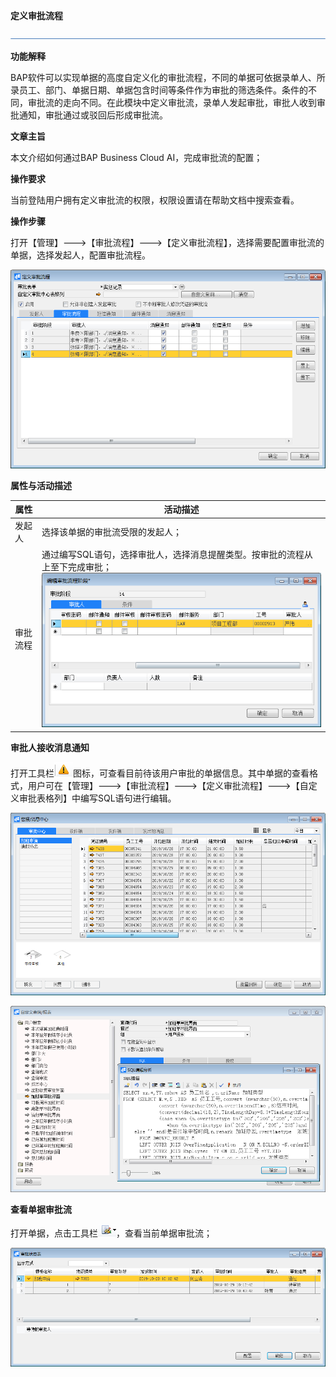 **定义审批流程**

![img](zsk_rlzy_dy/common/headLine.png) 

**功能解释**

BAP软件可以实现单据的高度自定义化的审批流程，不同的单据可依据录单人、所录员工、部门、单据日期、单据包含时间等条件作为审批的筛选条件。条件的不同，审批流的走向不同。在此模块中定义审批流，录单人发起审批，审批人收到审批通知，审批通过或驳回后形成审批流。

**文章主旨**

本文介绍如何通过BAP Business Cloud AI，完成审批流的配置；

**操作要求**

当前登陆用户拥有定义审批流的权限，权限设置请在帮助文档中搜索查看。

**操作步骤**

打开【管理】--->【审批流程】--->【定义审批流程】，选择需要配置审批流的单据，选择发起人，配置审批流程。

![img](zsk_rlzy_dy/11.1.png)

**属性与活动描述**

| **属性** | **活动描述**                                                 |
| -------- | ------------------------------------------------------------ |
| 发起人   | 选择该单据的审批流受限的发起人；                             |
| 审批流程 | 通过编写SQL语句，选择审批人，选择消息提醒类型。按审批的流程从上至下完成审批；![img](zsk_rlzy_dy/11.2.png) |

**审批人接收消息通知**

打开工具栏![img](zsk_rlzy_dy/11.3.png)图标，可查看目前待该用户审批的单据信息。其中单据的查看格式，用户可在【管理】--->【审批流程】--->【定义审批流程】--->【自定义审批表格列】中编写SQL语句进行编辑。

![img](zsk_rlzy_dy/11.4.png)

![img](zsk_rlzy_dy/11.5.png)

 

**查看单据审批流**

打开单据，点击工具栏![img](zsk_rlzy_dy/11.6.png)，查看当前单据审批流；

![img](zsk_rlzy_dy/11.7.png)

 